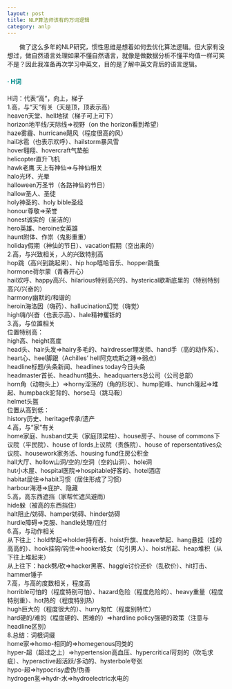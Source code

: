 ```yaml
---
layout: post
title: NLP算法师该有的万词逻辑
category: anlp
---
```


&emsp;&emsp;做了这么多年的NLP研究，惯性思维是想着如何去优化算法逻辑。但大家有没想过，做自然语言处理如果不懂自然语言，就像是做数据分析不懂平均值一样可笑不是？因此我准备再次学习中英文，目的是了解中英文背后的语言逻辑。         

#### <span style="color:#008B8B;">· H词</span>      
H词：代表“高”，向上，梯子            
1.高，与“天”有关（天是顶，顶表示高）    
heaven天堂、hell地狱（梯子可上可下）    
horizon地平线/天际线=>视野（on the horizon看到希望）      
haze雾霾、hurricane飓风（程度很高的风）         
hail冰雹（也表示欢呼）、hailstorm暴风雪                
hover翱翔、hovercraft气垫船               
helicopter直升飞机     
hawk老鹰
天上有神仙=>与神仙相关        
halo光环、光晕       
halloween万圣节（各路神仙的节日）       
hallow圣人、圣徒      
holy神圣的、holy bible圣经       
honour尊敬=>荣誉     
honest诚实的（圣洁的）     
hero英雄、heroine女英雄        
haunt附体、作祟（鬼影重重）    
holiday假期（神仙的节日）、vacation假期（空出来的）       
2.高，与兴致相关，人的兴致特别高         
hop跳（高兴到跳起来）、hip hop嘻哈音乐、hopper跳蚤        
hormone荷尔蒙（青春开心）              
hail欢呼、happy高兴、hilarious特别高兴的、hysterical歇斯底里的（特别特别高兴/兴奋的）               
harmony幽默的/和谐的                
heroin海洛因（嗨药）、hallucination幻觉（嗨觉）         
high嗨/兴奋（也表示高）、hale精神矍铄的            
3.高，与位置相关        
位置特别高：      
high高、height高度        
head头、hair头发=>hairy多毛的、hairdresser理发师、hand手（高的动作系）、heart心、heel脚跟（Achilles’ hell阿克琉斯之踵=>弱点）                        
headline标题/头条新闻、headlines today今日头条         
headmaster首长、headhunt猎头、headquarters总公司（公司总部）            
horn角（动物头上）=>horny淫荡的（角的形状）、hump驼峰、hunch隆起=>堆起、humpback驼背的、horse马（跳马鞍）          
helmet头盔     
位置从高到低：     
history历史、heritage传承/遗产       
4.高，与“家”有关       
home家庭、husband丈夫（家庭顶梁柱）、house房子、house of commons下议院（平民院）、house of lords上议院（贵族院）、house of repersentatives众议院、housework家务活、housing fund住房公积金     
hall大厅、hollow山洞/空的/空洞（空的山洞）、hole洞         
hut小木屋、hospital医院=>hospitable好客的、hotel酒店      
habitat居住=>habit习惯（居住形成了习惯）    
harbour海港=>庇护、隐藏            
5.高，高东西遮挡（家帮忙遮风避雨）        
hide躲（被高的东西挡住）         
halt阻止/妨碍、hamper妨碍、hinder妨碍        
hurdle障碍=>克服、handle处理/应付                       
6.高，与动作相关      
从下往上：hold举起=>holder持有者、hoist升旗、heave举起、hang悬挂（挂的高高的）、hook挂钩/钩住=>hooker妓女（勾引男人）、hoist吊起、heap堆积（从下往上堆起来）                      
从上往下：hack劈/砍=>hacker黑客、haggle讨价还价（乱砍价）、hit打击、hammer锤子       
7.高，与高的度数相关，程度高       
horrible可怕的（程度特别可怕）、hazard危险（程度危险的）、heavy重量（程度特别重）、hot热的（程度特别热）     
hugh巨大的（程度很大的）、hurry匆忙（程度别特忙）    
hard硬的/难的（程度硬的、困难的）=>hardline policy强硬的政策（注意与headline区别）                  
8.总结：词根词缀        
home家=>homo-相同的=>homegenous同类的        
hyper-超（超过之上）=>hypertension高血压、hypercritical苛刻的（吹毛求疵）、hyperactive超活跃/多动的、hysterbole夸张                  
hypo-超=>hypocrisy虚伪/伪善         
hydrogen氢=>hydr-水=>hydroelectric水电的      

